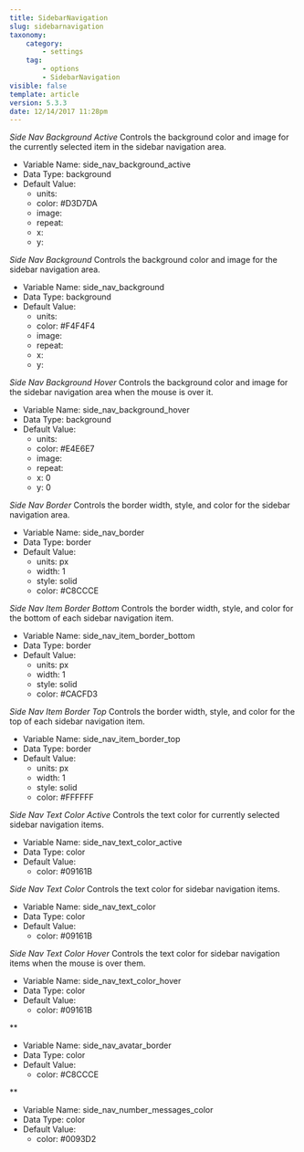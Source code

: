 ```yaml
---
title: SidebarNavigation
slug: sidebarnavigation
taxonomy:
    category:
        - settings
    tag:
        - options
        - SidebarNavigation
visible: false
template: article
version: 5.3.3
date: 12/14/2017 11:28pm
---
```


<section class='option'>

*Side Nav Background Active*
Controls the background color and image for the currently selected item in the sidebar navigation area.



- Variable Name: side_nav_background_active
- Data Type: background
- Default Value: 
	- units: 
	- color: #D3D7DA
	- image: 
	- repeat: 
	- x: 
	- y: 


</section><section class='option'>

*Side Nav Background*
Controls the background color and image for the sidebar navigation area.



- Variable Name: side_nav_background
- Data Type: background
- Default Value: 
	- units: 
	- color: #F4F4F4
	- image: 
	- repeat: 
	- x: 
	- y: 


</section><section class='option'>

*Side Nav Background Hover*
Controls the background color and image for the sidebar navigation area when the mouse is over it.



- Variable Name: side_nav_background_hover
- Data Type: background
- Default Value: 
	- units: 
	- color: #E4E6E7
	- image: 
	- repeat: 
	- x: 0
	- y: 0


</section><section class='option'>

*Side Nav Border*
Controls the border width, style, and color for the sidebar navigation area.



- Variable Name: side_nav_border
- Data Type: border
- Default Value: 
	- units: px
	- width: 1
	- style: solid
	- color: #C8CCCE


</section><section class='option'>

*Side Nav Item Border Bottom*
Controls the border width, style, and color for the bottom of each sidebar navigation item.



- Variable Name: side_nav_item_border_bottom
- Data Type: border
- Default Value: 
	- units: px
	- width: 1
	- style: solid
	- color: #CACFD3


</section><section class='option'>

*Side Nav Item Border Top*
Controls the border width, style, and color for the top of each sidebar navigation item.



- Variable Name: side_nav_item_border_top
- Data Type: border
- Default Value: 
	- units: px
	- width: 1
	- style: solid
	- color: #FFFFFF


</section><section class='option'>

*Side Nav Text Color Active*
Controls the text color for currently selected sidebar navigation items.



- Variable Name: side_nav_text_color_active
- Data Type: color
- Default Value: 
	- color: #09161B


</section><section class='option'>

*Side Nav Text Color*
Controls the text color for sidebar navigation items.



- Variable Name: side_nav_text_color
- Data Type: color
- Default Value: 
	- color: #09161B


</section><section class='option'>

*Side Nav Text Color Hover*
Controls the text color for sidebar navigation items when the mouse is over them.



- Variable Name: side_nav_text_color_hover
- Data Type: color
- Default Value: 
	- color: #09161B


</section><section class='option'>

**




- Variable Name: side_nav_avatar_border
- Data Type: color
- Default Value: 
	- color: #C8CCCE


</section><section class='option'>

**




- Variable Name: side_nav_number_messages_color
- Data Type: color
- Default Value: 
	- color: #0093D2


</section>